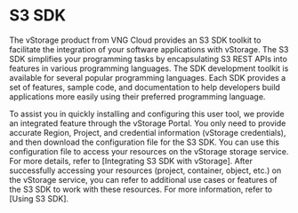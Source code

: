 # S3 SDK

The vStorage product from VNG Cloud provides an S3 SDK toolkit to facilitate the integration of your software applications with vStorage. The S3 SDK simplifies your programming tasks by encapsulating S3 REST APIs into features in various programming languages. The SDK development toolkit is available for several popular programming languages. Each SDK provides a set of features, sample code, and documentation to help developers build applications more easily using their preferred programming language.

To assist you in quickly installing and configuring this user tool, we provide an integrated feature through the vStorage Portal. You only need to provide accurate Region, Project, and credential information (vStorage credentials), and then download the configuration file for the S3 SDK. You can use this configuration file to access your resources on the vStorage storage service. For more details, refer to \[Integrating S3 SDK with vStorage]. After successfully accessing your resources (project, container, object, etc.) on the vStorage service, you can refer to additional use cases or features of the S3 SDK to work with these resources. For more information, refer to \[Using S3 SDK].

